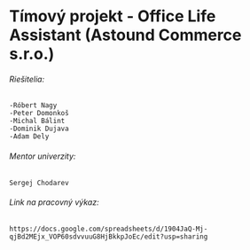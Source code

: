 #  Tímový projekt - Office Life Assistant (Astound Commerce s.r.o.) 

######  Riešitelia: 
```
-Róbert Nagy
-Peter Domonkoš
-Michal Bálint
-Dominik Dujava
-Adam Dely
```
###### Mentor univerzity: 
```
Sergej Chodarev
```

###### Link na pracovný výkaz: 
```
https://docs.google.com/spreadsheets/d/1904JaQ-Mj-qjBd2MEjx_VOP60sdvvuuG8HjBkkpJoEc/edit?usp=sharing
```